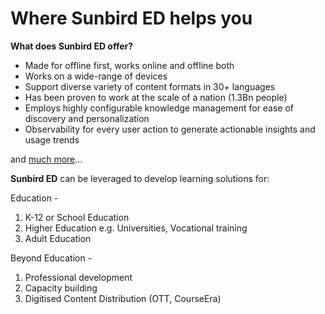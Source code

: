 # Where Sunbird ED helps you

**What does Sunbird ED offer?**

* Made for offline first, works online and offline both
* Works on a wide-range of devices
* Support diverse variety of content formats in 30+ languages
* Has been proven to work at the scale of a nation (1.3Bn people)
* Employs highly configurable knowledge management for ease of discovery and personalization
* Observability for every user action to generate actionable insights and usage trends

and [much more](high-level-capabilities.md)...

**Sunbird ED** can be leveraged to develop learning solutions for:

Education -

1. K-12 or School Education
2. Higher Education e.g. Universities, Vocational training
3. Adult Education

Beyond Education -

1. Professional development
2. Capacity building
3. Digitised Content Distribution (OTT, CourseEra)
